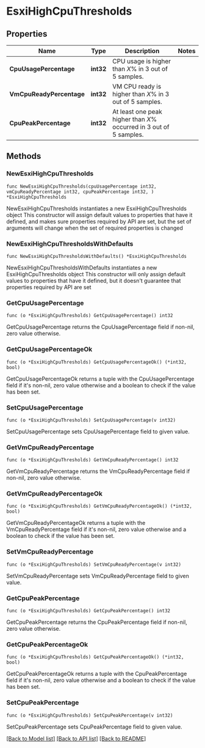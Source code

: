 # EsxiHighCpuThresholds

## Properties

Name | Type | Description | Notes
------------ | ------------- | ------------- | -------------
**CpuUsagePercentage** | **int32** | CPU usage is higher than *X*% in 3 out of 5 samples. | 
**VmCpuReadyPercentage** | **int32** | VM CPU ready is higher than *X*% in 3 out of 5 samples. | 
**CpuPeakPercentage** | **int32** | At least one peak higher than *X*% occurred in 3 out of 5 samples. | 

## Methods

### NewEsxiHighCpuThresholds

`func NewEsxiHighCpuThresholds(cpuUsagePercentage int32, vmCpuReadyPercentage int32, cpuPeakPercentage int32, ) *EsxiHighCpuThresholds`

NewEsxiHighCpuThresholds instantiates a new EsxiHighCpuThresholds object
This constructor will assign default values to properties that have it defined,
and makes sure properties required by API are set, but the set of arguments
will change when the set of required properties is changed

### NewEsxiHighCpuThresholdsWithDefaults

`func NewEsxiHighCpuThresholdsWithDefaults() *EsxiHighCpuThresholds`

NewEsxiHighCpuThresholdsWithDefaults instantiates a new EsxiHighCpuThresholds object
This constructor will only assign default values to properties that have it defined,
but it doesn't guarantee that properties required by API are set

### GetCpuUsagePercentage

`func (o *EsxiHighCpuThresholds) GetCpuUsagePercentage() int32`

GetCpuUsagePercentage returns the CpuUsagePercentage field if non-nil, zero value otherwise.

### GetCpuUsagePercentageOk

`func (o *EsxiHighCpuThresholds) GetCpuUsagePercentageOk() (*int32, bool)`

GetCpuUsagePercentageOk returns a tuple with the CpuUsagePercentage field if it's non-nil, zero value otherwise
and a boolean to check if the value has been set.

### SetCpuUsagePercentage

`func (o *EsxiHighCpuThresholds) SetCpuUsagePercentage(v int32)`

SetCpuUsagePercentage sets CpuUsagePercentage field to given value.


### GetVmCpuReadyPercentage

`func (o *EsxiHighCpuThresholds) GetVmCpuReadyPercentage() int32`

GetVmCpuReadyPercentage returns the VmCpuReadyPercentage field if non-nil, zero value otherwise.

### GetVmCpuReadyPercentageOk

`func (o *EsxiHighCpuThresholds) GetVmCpuReadyPercentageOk() (*int32, bool)`

GetVmCpuReadyPercentageOk returns a tuple with the VmCpuReadyPercentage field if it's non-nil, zero value otherwise
and a boolean to check if the value has been set.

### SetVmCpuReadyPercentage

`func (o *EsxiHighCpuThresholds) SetVmCpuReadyPercentage(v int32)`

SetVmCpuReadyPercentage sets VmCpuReadyPercentage field to given value.


### GetCpuPeakPercentage

`func (o *EsxiHighCpuThresholds) GetCpuPeakPercentage() int32`

GetCpuPeakPercentage returns the CpuPeakPercentage field if non-nil, zero value otherwise.

### GetCpuPeakPercentageOk

`func (o *EsxiHighCpuThresholds) GetCpuPeakPercentageOk() (*int32, bool)`

GetCpuPeakPercentageOk returns a tuple with the CpuPeakPercentage field if it's non-nil, zero value otherwise
and a boolean to check if the value has been set.

### SetCpuPeakPercentage

`func (o *EsxiHighCpuThresholds) SetCpuPeakPercentage(v int32)`

SetCpuPeakPercentage sets CpuPeakPercentage field to given value.



[[Back to Model list]](../README.md#documentation-for-models) [[Back to API list]](../README.md#documentation-for-api-endpoints) [[Back to README]](../README.md)


